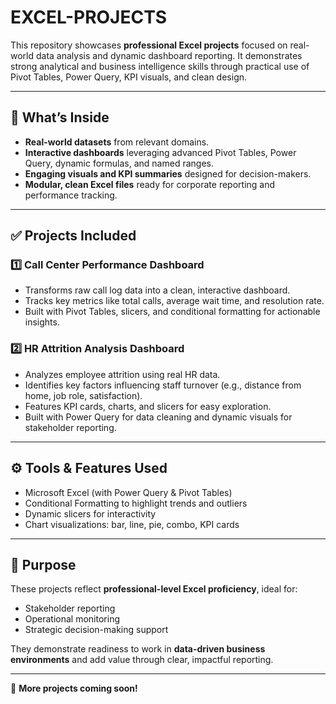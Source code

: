 # EXCEL-PROJECTS

This repository showcases **professional Excel projects** focused on real-world data analysis and dynamic dashboard reporting. It demonstrates strong analytical and business intelligence skills through practical use of Pivot Tables, Power Query, KPI visuals, and clean design.

---

## 📌 **What’s Inside**
- **Real-world datasets** from relevant domains.
- **Interactive dashboards** leveraging advanced Pivot Tables, Power Query, dynamic formulas, and named ranges.
- **Engaging visuals and KPI summaries** designed for decision-makers.
- **Modular, clean Excel files** ready for corporate reporting and performance tracking.

---

## ✅ **Projects Included**

### **1️⃣ Call Center Performance Dashboard**
- Transforms raw call log data into a clean, interactive dashboard.
- Tracks key metrics like total calls, average wait time, and resolution rate.
- Built with Pivot Tables, slicers, and conditional formatting for actionable insights.

### **2️⃣ HR Attrition Analysis Dashboard**
- Analyzes employee attrition using real HR data.
- Identifies key factors influencing staff turnover (e.g., distance from home, job role, satisfaction).
- Features KPI cards, charts, and slicers for easy exploration.
- Built with Power Query for data cleaning and dynamic visuals for stakeholder reporting.

---

## ⚙️ **Tools & Features Used**
- Microsoft Excel (with Power Query & Pivot Tables)
- Conditional Formatting to highlight trends and outliers
- Dynamic slicers for interactivity
- Chart visualizations: bar, line, pie, combo, KPI cards

---

## 🎯 **Purpose**
These projects reflect **professional-level Excel proficiency**, ideal for:
- Stakeholder reporting
- Operational monitoring
- Strategic decision-making support

They demonstrate readiness to work in **data-driven business environments** and add value through clear, impactful reporting.

---

📌 **More projects coming soon!**

